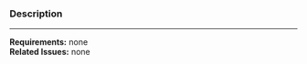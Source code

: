 ### Description
<!--- Describe your changes here. --->

---
**Requirements:** none <!-- Required software, target versions, etc. --> \
**Related Issues:** none <!-- Links to related issues -->
